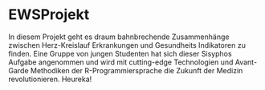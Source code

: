 # EWSProjekt


In diesem Projekt geht es draum bahnbrechende Zusammenhänge zwischen Herz-Kreislauf Erkrankungen und Gesundheits Indikatoren zu finden. Eine Gruppe von jungen Studenten hat sich dieser Sisyphos Aufgabe angenommen und wird mit cutting-edge Technologien und Avant-Garde Methodiken der R-Programmiersprache die Zukunft der Medizin revolutionieren. 
Heureka! 

